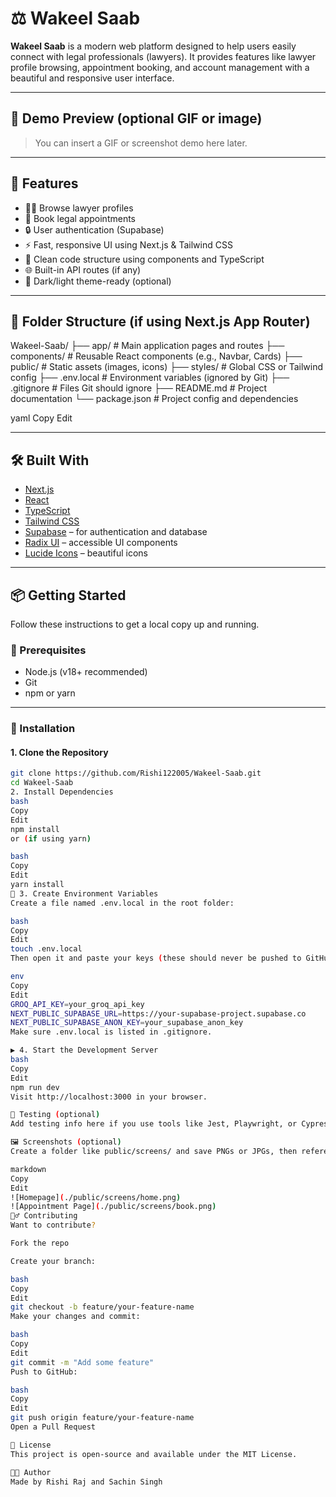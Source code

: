 # ⚖️ Wakeel Saab

**Wakeel Saab** is a modern web platform designed to help users easily connect with legal professionals (lawyers). It provides features like lawyer profile browsing, appointment booking, and account management with a beautiful and responsive user interface.

---

## 📸 Demo Preview (optional GIF or image)

> You can insert a GIF or screenshot demo here later.

---

## 🚀 Features

- 🧑‍⚖️ Browse lawyer profiles
- 📅 Book legal appointments
- 🔒 User authentication (Supabase)
- ⚡ Fast, responsive UI using Next.js & Tailwind CSS
- 💬 Clean code structure using components and TypeScript
- 🌐 Built-in API routes (if any)
- 🎨 Dark/light theme-ready (optional)

---

## 📁 Folder Structure (if using Next.js App Router)

Wakeel-Saab/
├── app/ # Main application pages and routes
├── components/ # Reusable React components (e.g., Navbar, Cards)
├── public/ # Static assets (images, icons)
├── styles/ # Global CSS or Tailwind config
├── .env.local # Environment variables (ignored by Git)
├── .gitignore # Files Git should ignore
├── README.md # Project documentation
└── package.json # Project config and dependencies

yaml
Copy
Edit

---

## 🛠️ Built With

- [Next.js](https://nextjs.org/)
- [React](https://reactjs.org/)
- [TypeScript](https://www.typescriptlang.org/)
- [Tailwind CSS](https://tailwindcss.com/)
- [Supabase](https://supabase.com/) – for authentication and database
- [Radix UI](https://www.radix-ui.com/) – accessible UI components
- [Lucide Icons](https://lucide.dev/) – beautiful icons

---

## 📦 Getting Started

Follow these instructions to get a local copy up and running.

### 🔧 Prerequisites

- Node.js (v18+ recommended)
- Git
- npm or yarn

---

### 🧱 Installation

#### 1. Clone the Repository

```bash
git clone https://github.com/Rishi122005/Wakeel-Saab.git
cd Wakeel-Saab
2. Install Dependencies
bash
Copy
Edit
npm install
or (if using yarn)

bash
Copy
Edit
yarn install
🔐 3. Create Environment Variables
Create a file named .env.local in the root folder:

bash
Copy
Edit
touch .env.local
Then open it and paste your keys (these should never be pushed to GitHub):

env
Copy
Edit
GROQ_API_KEY=your_groq_api_key
NEXT_PUBLIC_SUPABASE_URL=https://your-supabase-project.supabase.co
NEXT_PUBLIC_SUPABASE_ANON_KEY=your_supabase_anon_key
Make sure .env.local is listed in .gitignore.

▶️ 4. Start the Development Server
bash
Copy
Edit
npm run dev
Visit http://localhost:3000 in your browser.

🧪 Testing (optional)
Add testing info here if you use tools like Jest, Playwright, or Cypress.

🖼️ Screenshots (optional)
Create a folder like public/screens/ and save PNGs or JPGs, then reference them like:

markdown
Copy
Edit
![Homepage](./public/screens/home.png)
![Appointment Page](./public/screens/book.png)
🙋‍♂️ Contributing
Want to contribute?

Fork the repo

Create your branch:

bash
Copy
Edit
git checkout -b feature/your-feature-name
Make your changes and commit:

bash
Copy
Edit
git commit -m "Add some feature"
Push to GitHub:

bash
Copy
Edit
git push origin feature/your-feature-name
Open a Pull Request

📄 License
This project is open-source and available under the MIT License.

👨‍💻 Author
Made by Rishi Raj and Sachin Singh


